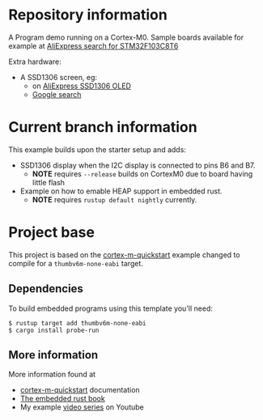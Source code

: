 # Repository information

A Program demo running on a Cortex-M0.
Sample boards available for example at 
[AliExpress search for STM32F103C8T6](https://www.aliexpress.com/wholesale?SearchText=stm32f103c8t6)

Extra hardware:
  - A SSD1306 screen, eg:
     - on [AliExpress SSD1306 OLED](https://www.aliexpress.com/wholesale?SearchText=ssd1306+oled+128x64)
     - [Google search](https://www.google.com/search?q=ssd1306+oled+128x64)

# Current branch information

This example builds upon the starter setup and adds:
  - SSD1306 display when the I2C display is connected to pins B6 and B7.
    - **NOTE** requires `--release` builds on CortexM0 due to board having little flash
  - Example on how to emable HEAP support in embedded rust. 
    - **NOTE** requires `rustup default nightly` currently.

# Project base

This project is based on the [cortex-m-quickstart](https://github.com/rust-embedded/cortex-m-quickstart)
example changed to compile for a `thumbv6m-none-eabi` target.

## Dependencies

To build embedded programs using this template you'll need:

``` console
$ rustup target add thumbv6m-none-eabi
$ cargo install probe-run
```

## More information

More information found at
  - [cortex-m-quickstart](https://github.com/rust-embedded/cortex-m-quickstart) documentation
  - [The embedded rust book](https://rust-embedded.github.io/book)
  - My example [video series](https://www.youtube.com/c/AndreiLitvinCa/videos) on Youtube
